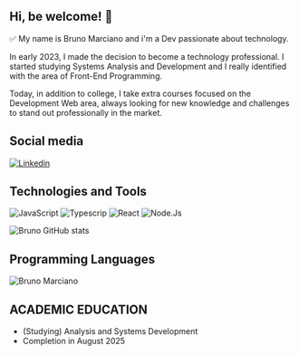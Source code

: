 ## Hi, be welcome! 👋

✅ My name is Bruno Marciano and i'm a Dev passionate about technology.

In early 2023, I made the decision to become a technology professional.
I started studying Systems Analysis and Development and I really identified with the area of ​​Front-End Programming.

Today, in addition to college, I take extra courses focused on the Development Web area, always looking for new knowledge and challenges to stand out professionally in the market.


## Social media
[![Linkedin](https://img.shields.io/badge/LinkedIn-0077B5?style=for-the-badge&logo=linkedin&logoColor=white)](https://www.linkedin.com/in/obrunomarciano/) 

## Technologies and Tools

<div align>

<img alt="JavaScript" src="https://img.shields.io/badge/JavaScript-323330?style=for-the-badge&logo=javascript&logoColor=F7DF1E" />
<img alt="Typescrip" src="https://shields.io/badge/TypeScript-3178C6?logo=TypeScript&logoColor=FFF&style=flat-square" />
<img alt="React" src="https://img.shields.io/badge/React-20232A?style=for-the-badge&logo=react&logoColor=61DAFB" />
<img alt="Node.Js" src="https://img.shields.io/badge/Node.js-43853D?style=for-the-badge&logo=node.js&logoColor=white" />

![Bruno GitHub stats](https://github-readme-stats.vercel.app/api?username=obrunomarciano&show_icons=true&theme=transparent)


## Programming Languages
![Bruno Marciano](https://github-readme-stats.vercel.app/api/top-langs/?username=obrunomarciano&langs_count=8&theme=dark)

</div>


## ACADEMIC EDUCATION
* (Studying) Analysis and Systems Development
* Completion in August 2025

